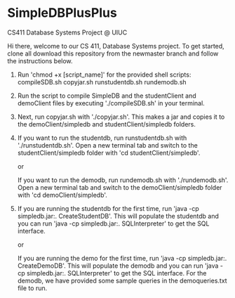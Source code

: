 # SimpleDBPlusPlus
CS411 Database Systems Project @ UIUC

Hi there, welcome to our CS 411, Database Systems project. To get started, clone all download this repository from the newmaster branch and follow the instructions below.

1) 	Run 'chmod +x [script_name]' for the provided shell scripts:
		compileSDB.sh
		copyjar.sh
		runstudentdb.sh
		rundemodb.sh

2) 	Run the script to compile SimpleDB and the studentClient and demoClient files by executing './compileSDB.sh' in your terminal.

3)	Next, run copyjar.sh with './copyjar.sh'. This makes a jar and copies it to the demoClient/simpledb and studentClient/simpledb folders.

4)	If you want to run the studentdb, run runstudentdb.sh with './runstudentdb.sh'. Open a new terminal tab and switch to the studentClient/simpledb folder with 'cd studentClient/simpledb'.
	
	or

	If you want to run the demodb, run rundemodb.sh with './rundemodb.sh'. Open a new terminal tab and switch to the demoClient/simpledb folder with 'cd demoClient/simpledb'.

5)	If you are running the studentdb for the first time, run 'java -cp simpledb.jar:. CreateStudentDB'. This will populate the studentdb and you can run 'java -cp simpledb.jar:. SQLInterpreter' to get the SQL interface.

	or

	If you are running the demo for the first time, run 'java -cp simpledb.jar:. CreateDemoDB'. This will populate the demodb and you can run 'java -cp simpledb.jar:. SQLInterpreter' to get the SQL interface. For the demodb, we have provided some sample queries in the demoqueries.txt file to run.

